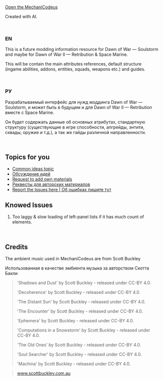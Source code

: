 [Open the MechaniCodeus](https://demernkardaz.github.io/MechaniCodeus/)

Created with AI.

­

### EN

This is a future modding information resource for Dawn of War — Soulstorm and maybe for Dawn of War II — Retribution & Space Marine.

This will be contain the main attributes references, default structure (ingame abilities, addons, entities, squads, weapons etc.) and guides.

­

### РУ

Разрабатываемый интерфейс для нужд моддинга Dawn of War — Soulstorm, и может быть в будущем и для Dawn of War II — Retribution вместе с Space Marine.

Он будет содержать данные об основных атрибутах, стандартную структуру (существующие в игре способности, апгрейды, энтити, сквады, оружие и т.д.), а так же гайды различной направленности.

­

## Topics for you

* [Common ideas topic](https://github.com/DemerNkardaz/MechaniCodeus/discussions/1)
* [Обсуждение идей](https://github.com/DemerNkardaz/MechaniCodeus/discussions/4)
* [Request to add own materials](https://github.com/DemerNkardaz/MechaniCodeus/discussions/2)
* [Реквесты для авторских материалов](https://github.com/DemerNkardaz/MechaniCodeus/discussions/3)
* [Report the Issues here | Об ошибках пишите тут](https://github.com/DemerNkardaz/MechaniCodeus/issues)

## Knowed Issues

1. Too laggy & slow loading of left-panel lists if it has much count of elements.

­

## Credits

The ambient music used in MechaniCodeus are from Scott Buckley

Использованная в качестве эмбиента музыка за авторством Скотта Бакли

> 'Shadows and Dust' by Scott Buckley - released under CC-BY 4.0.
>
> 'Decoherence' by Scott Buckley - released under CC-BY 4.0.
>
> 'The Distant Sun' by Scott Buckley - released under CC-BY 4.0.
>
> 'The Encounter' by Scott Buckley - released under CC-BY 4.0.
>
> 'Ephemera' by Scott Buckley - released under CC-BY 4.0.
>
> 'Computations in a Snowstorm' by Scott Buckley - released under CC-BY 4.0.
>
> 'The Old Ones' by Scott Buckley - released under CC-BY 4.0.
>
> 'Soul Searcher' by Scott Buckley - released under CC-BY 4.0.
>
> 'Machina' by Scott Buckley - released under CC-BY 4.0.

> www.scottbuckley.com.au
